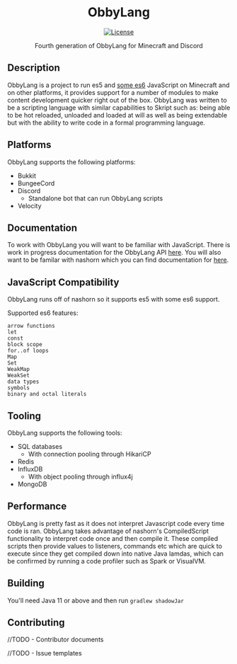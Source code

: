 <div align="center">
<h1>ObbyLang</h1>


[![License](https://img.shields.io/badge/license-GPL-blue)](https://github.com/ClubObsidian/ObbyLang/blob/master/LICENSE)

Fourth generation of ObbyLang for Minecraft and Discord
</div>

## Description

ObbyLang is a project to run es5 and [some es6](#JavaScript-Compatability) JavaScript on Minecraft and on other platforms, it provides support for a number of modules to make content development quicker right out of the box. ObbyLang was written to be a scripting language with similar capabilities to Skript such as: being able to be hot reloaded, unloaded and loaded at will as well as being extendable but with the ability to write code in a formal programming language.

## Platforms

ObbyLang supports the following platforms:
* Bukkit
* BungeeCord
* Discord
  * Standalone bot that can run ObbyLang scripts
* Velocity

## Documentation

To work with ObbyLang you will want to be familiar with JavaScript. There is work in progress documentation for the ObbyLang API [here](https://clubobsidian.gitbook.io/obbylang/). You will also want to be familar with nashorn which you can find documentation for [here](https://wiki.openjdk.java.net/display/Nashorn/Nashorn+extensions).

## JavaScript Compatibility

ObbyLang runs off of nashorn so it supports es5 with some es6 support.

Supported es6 features:
```
arrow functions
let
const
block scope
for..of loops
Map
Set
WeakMap
WeakSet
data types
symbols
binary and octal literals
```

## Tooling

ObbyLang supports the following tools:
* SQL databases
  * With connection pooling through HikariCP
* Redis
* InfluxDB
  * With object pooling through influx4j
* MongoDB

## Performance

ObbyLang is pretty fast as it does not interpret Javascript code every time code is ran. ObbyLang takes advantage of nashorn's CompiledScript functionality to interpret code once and then compile it. These compiled scripts then provide values to listeners, commands etc which are quick to execute since they get compiled down into native Java lamdas, which can be confirmed by running a code profiler such as Spark or VisualVM.

## Building

You'll need Java 11 or above and then run `gradlew shadowJar`

## Contributing

//TODO - Contributor documents

//TODO - Issue templates